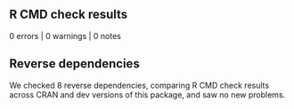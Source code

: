 ## R CMD check results

0 errors | 0 warnings | 0 notes

## Reverse dependencies

We checked 8 reverse dependencies, comparing R CMD check results across CRAN and dev versions of this package, and saw no new problems.
